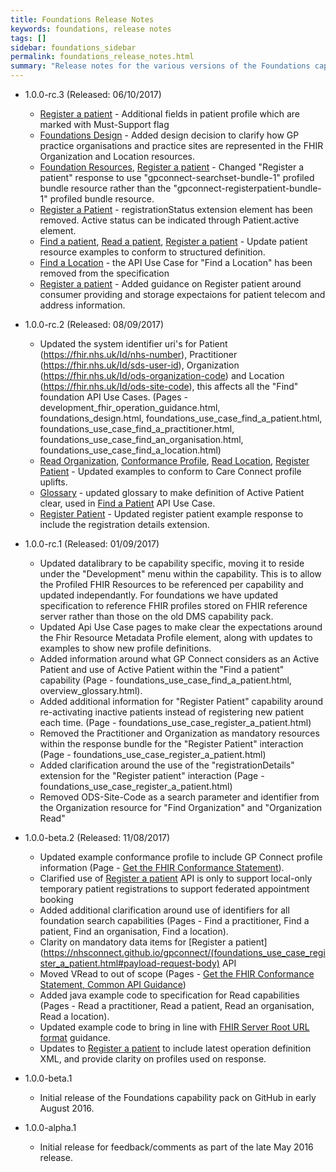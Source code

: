 ```yaml
---
title: Foundations Release Notes
keywords: foundations, release notes
tags: []
sidebar: foundations_sidebar
permalink: foundations_release_notes.html
summary: "Release notes for the various versions of the Foundations capability."
---
```


- 1.0.0-rc.3 (Released: 06/10/2017)
  - [Register a patient](foundations_use_case_register_a_patient.html#payload-request-body) - Additional fields in patient profile which are marked with Must-Support flag 
  - [Foundations Design](foundations_design.html#definition-of-organisation-and-location-entities) - Added design decision to clarify how GP practice organisations and practice sites are represented in the FHIR Organization and Location resources.
  - [Foundation Resources](datalibraryfoundation.html#register-a-patient), [Register a patient](foundations_use_case_register_a_patient.html#payload-response-body) - Changed "Register a patient" response to use "gpconnect-searchset-bundle-1" profiled bundle resource rather than the "gpconnect-registerpatient-bundle-1" profiled bundle resource.
  - [Register a Patient](foundations_use_case_register_a_patient.html#payload-response-body) - registrationStatus extension element has been removed. Active status can be indicated through Patient.active element.
  - [Find a patient](foundations_use_case_find_a_patient.html), [Read a patient](foundations_use_case_read_a_patient.html), [Register a patient](foundations_use_case_register_a_patient.html) - Update patient resource examples to conform to structured definition.
  - [Find a Location]() - the API Use Case for "Find a Location" has been removed from the specification
  - [Register a patient](foundations_use_case_register_a_patient.html) - Added guidance on Register patient around consumer providing and storage expectaions for patient telecom and address information.

- 1.0.0-rc.2 (Released: 08/09/2017)
  - Updated the system identifier uri's for Patient (https://fhir.nhs.uk/Id/nhs-number), Practitioner (https://fhir.nhs.uk/Id/sds-user-id), Organization (https://fhir.nhs.uk/Id/ods-organization-code) and Location (https://fhir.nhs.uk/Id/ods-site-code), this affects all the "Find" foundation API Use Cases. (Pages - development_fhir_operation_guidance.html, foundations_design.html, foundations_use_case_find_a_patient.html, foundations_use_case_find_a_practitioner.html, foundations_use_case_find_an_organisation.html, foundations_use_case_find_a_location.html)
  - [Read Organization](foundations_use_case_read_an_organisation.html), [Conformance Profile](foundations_use_case_get_the_fhir_conformance_profile.html), [Read Location](foundations_use_case_read_a_location.html), [Register Patient](foundations_use_case_register_a_patient.html) - Updated examples to conform to Care Connect profile uplifts.
  - [Glossary](overview_glossary.html#active-patient) - updated glossary to make definition of Active Patient clear, used in [Find a Patient](foundations_use_case_find_a_patient.html) API Use Case.
  - [Register Patient](foundations_use_case_register_a_patient.html) - Updated register patient example response to include the registration details extension.

- 1.0.0-rc.1 (Released: 01/09/2017)
  - Updated datalibrary to be capability specific, moving it to reside under the "Development" menu within the capability. This is to allow the Profiled FHIR Resources to be referenced per capability and updated independantly. For foundations we have updated specification to reference FHIR profiles stored on FHIR reference server rather than those on the old DMS capability pack.
  - Updated Api Use Case pages to make clear the expectations around the Fhir Resource Metadata Profile element, along with updates to examples to show new profile definitions.
  - Added information around what GP Connect considers as an Active Patient and use of Active Patient within the "Find a patient" capability (Page - foundations_use_case_find_a_patient.html, overview_glossary.html).
  - Added additional information for "Register Patient" capability around re-activating inactive patients instead of registering new patient each time. (Page - foundations_use_case_register_a_patient.html)
  - Removed the Practitioner and Organization as mandatory resources within the response bundle for the "Register Patient" interaction (Page - foundations_use_case_register_a_patient.html)
  - Added clarification around the use of the "registrationDetails" extension for the "Register patient" interaction (Page - foundations_use_case_register_a_patient.html)
  - Removed ODS-Site-Code as a search parameter and identifier from the Organization resource for "Find Organization" and "Organization Read"

- 1.0.0-beta.2 (Released: 11/08/2017)
  - Updated example conformance profile to include GP Connect profile information (Page - [Get the FHIR Conformance Statement](https://nhsconnect.github.io/gpconnect/foundations_use_case_get_the_fhir_conformance_profile.html)).
  - Clarified use of [Register a patient](https://nhsconnect.github.io/gpconnect/foundations_use_case_register_a_patient.html) API is only to support local-only temporary patient registrations to support federated appointment booking
  - Added additional clarification around use of identifiers for all foundation search capabilities (Pages - Find a practitioner, Find a patient, Find an organisation, Find a location).
  - Clarity on mandatory data items for [Register a patient](https://nhsconnect.github.io/gpconnect/(foundations_use_case_register_a_patient.html#payload-request-body) API
  - Moved VRead to out of scope (Pages - [Get the FHIR Conformance Statement, Common API Guidance](https://nhsconnect.github.io/gpconnect/foundations_use_case_get_the_fhir_conformance_profile.html))
  - Added java example code to specification for Read capabilities (Pages - Read a practitioner, Read a patient, Read an organisation, Read a location).
  - Updated example code to bring in line with [FHIR Server Root URL format](https://nhsconnect.github.io/gpconnect/development_fhir_api_guidance.html#fhir-api-versioning) guidance.
  - Updates to [Register a patient](https://nhsconnect.github.io/gpconnect/foundations_use_case_register_a_patient.htm) to include latest operation definition XML, and provide clarity on profiles used on response.

- 1.0.0-beta.1
  - Initial release of the Foundations capability pack on GitHub in early August 2016.
  
- 1.0.0-alpha.1
  - Initial release for feedback/comments as part of the late May 2016 release.
